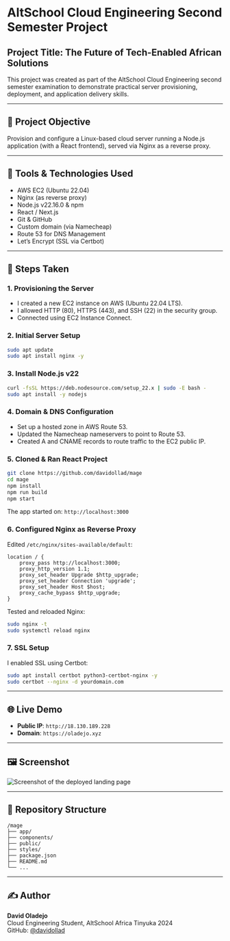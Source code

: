 # AltSchool Cloud Engineering Second Semester Project

## Project Title: The Future of Tech-Enabled African Solutions

This project was created as part of the AltSchool Cloud Engineering second semester examination to demonstrate practical server provisioning, deployment, and application delivery skills.

---

## 🔧 Project Objective
Provision and configure a Linux-based cloud server running a Node.js application (with a React frontend), served via Nginx as a reverse proxy.

---

## 🧰 Tools & Technologies Used
- AWS EC2 (Ubuntu 22.04)
- Nginx (as reverse proxy)
- Node.js v22.16.0 & npm
- React / Next.js
- Git & GitHub
- Custom domain (via Namecheap)
- Route 53 for DNS Management
- Let’s Encrypt (SSL via Certbot)

---

## 🚀 Steps Taken

### 1. **Provisioning the Server**
- I created a new EC2 instance on AWS (Ubuntu 22.04 LTS).
- I allowed HTTP (80), HTTPS (443), and SSH (22) in the security group.
- Connected using EC2 Instance Connect.

### 2. **Initial Server Setup**
```bash
sudo apt update
sudo apt install nginx -y
```

### 3. **Install Node.js v22**
```bash
curl -fsSL https://deb.nodesource.com/setup_22.x | sudo -E bash -
sudo apt install -y nodejs
```

### 4. **Domain & DNS Configuration**
- Set up a hosted zone in AWS Route 53.
- Updated the Namecheap nameservers to point to Route 53.
- Created A and CNAME records to route traffic to the EC2 public IP.

### 5. **Cloned & Ran React Project**
```bash
git clone https://github.com/davidollad/mage
cd mage
npm install
npm run build
npm start
```
The app started on: `http://localhost:3000`

### 6. **Configured Nginx as Reverse Proxy**
Edited `/etc/nginx/sites-available/default`:
```nginx
location / {
    proxy_pass http://localhost:3000;
    proxy_http_version 1.1;
    proxy_set_header Upgrade $http_upgrade;
    proxy_set_header Connection 'upgrade';
    proxy_set_header Host $host;
    proxy_cache_bypass $http_upgrade;
}
```

Tested and reloaded Nginx:
```bash
sudo nginx -t
sudo systemctl reload nginx
```

### 7. **SSL Setup**
I enabled SSL using Certbot:
```bash
sudo apt install certbot python3-certbot-nginx -y
sudo certbot --nginx -d yourdomain.com
```

---

## 🌐 Live Demo

- **Public IP**: `http://18.130.189.228`
- **Domain**: `https://oladejo.xyz`

---

## 🖼️ Screenshot

![Screenshot of the deployed landing page](screenshot.png)

---

## 📁 Repository Structure
```
/mage
├── app/
├── components/
├── public/
├── styles/
├── package.json
├── README.md
└── ...
```

---

## ✍️ Author

**David Oladejo**  
Cloud Engineering Student, AltSchool Africa Tinyuka 2024  
GitHub: [@davidollad](https://github.com/davidollad)
